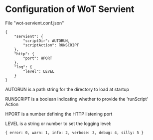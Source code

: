 # Configuration of WoT Servient

File "wot-servient.conf.json"

```
{
    "servient": {
        "scriptDir": AUTORUN,
        "scriptAction": RUNSCRIPT
    },
    "http": {
        "port": HPORT
    },
    "log": {
        "level": LEVEL
    }
}
```

AUTORUN is a path string for the directory to load at startup

RUNSCRIPT is a boolean indicating whether to provide the 'runScript' Action

HPORT is a number defining the HTTP listening port

LEVEL is a string or number to set the logging level:

`{ error: 0, warn: 1, info: 2, verbose: 3, debug: 4, silly: 5 }`
